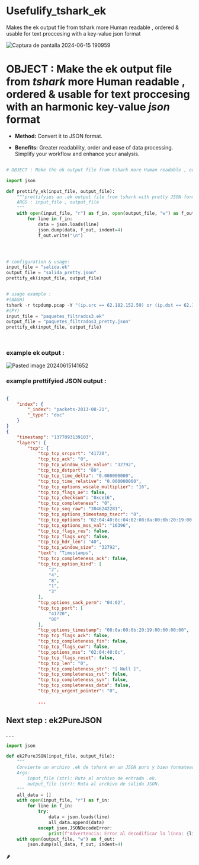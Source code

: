 # Usefulify_tshark_ek
Makes the ek output file from tshark more Human readable , ordered &amp; usable for text proccesing with a key-value json format


![Captura de pantalla 2024-06-15 190959](https://github.com/papaitan2/prettify_tshark_ek/assets/78953509/73a47eb1-0d07-45a6-99d3-12d2c42af6cd)



# OBJECT : Make the ek output file from _tshark_ more Human readable , ordered & usable for text proccesing with an harmonic key-value *json* format

- **Method:** Convert it to JSON format.

- **Benefits:** Greater readability, order and ease of data processing. Simplify your workflow and enhance your analysis.

```Python

# OBJECT : Make the ek output file from tshark more Human readable , ordered & usable for text proccesing with a key-value format, ready to be unraveled by algorithms and curious minds.

import json

def prettify_ek(input_file, output_file):
    """prettifyies an .ek output file from tshark with pretty JSON formatting.
    ARGS : input_file , output_file
    """
    with open(input_file, "r") as f_in, open(output_file, "w") as f_out:
        for line in f_in:
            data = json.loads(line)
            json.dump(data, f_out, indent=4)
            f_out.write("\n")  




# configuration & usage:
input_file = "salida.ek"
output_file = "salida_pretty.json"
prettify_ek(input_file, output_file)


# usage example :
#(BASH)
tshark -r tcpdump.pcap -Y "(ip.src == 62.182.152.59) or (ip.dst == 62.182.152.59)" -T ek -V > paquetes_filtrados3.ek
#(PY)
input_file = "paquetes_filtrados3.ek"
output_file = "paquetes_filtrados3_pretty.json"
prettify_ek(input_file, output_file)




```

### example ek output :

![Pasted image 20240615141652](https://github.com/papaitan2/prettify_tshark_ek/assets/78953509/89342690-2c86-4436-b174-97e6b12e9e9f)

### example prettifyied JSON output :

```json

{
    "index": {
        "_index": "packets-2013-08-21",
        "_type": "doc"
    }
}
{
    "timestamp": "1377093139103",
    "layers": {
        "tcp": {
            "tcp_tcp_srcport": "41720",
            "tcp_tcp_ack": "0",
            "tcp_tcp_window_size_value": "32792",
            "tcp_tcp_dstport": "80",
            "tcp_tcp_time_delta": "0.000000000",
            "tcp_tcp_time_relative": "0.000000000",
            "tcp_tcp_options_wscale_multiplier": "16",
            "tcp_tcp_flags_ae": false,
            "tcp_tcp_checksum": "0xce16",
            "tcp_tcp_completeness": "0",
            "tcp_tcp_seq_raw": "3046242281",
            "tcp_tcp_options_timestamp_tsecr": "0",
            "tcp_tcp_options": "02:04:40:0c:04:02:08:0a:00:0b:20:19:00:00:00:00:01:03:03:04",
            "tcp_tcp_options_mss_val": "16396",
            "tcp_tcp_flags_res": false,
            "tcp_tcp_flags_urg": false,
            "tcp_tcp_hdr_len": "40",
            "tcp_tcp_window_size": "32792",
            "text": "Timestamps",
            "tcp_tcp_completeness_ack": false,
            "tcp_tcp_option_kind": [
                "2",
                "4",
                "8",
                "1",
                "3"
            ],
            "tcp_options_sack_perm": "04:02",
            "tcp_tcp_port": [
                "41720",
                "80"
            ],
            "tcp_options_timestamp": "08:0a:00:0b:20:19:00:00:00:00",
            "tcp_tcp_flags_ack": false,
            "tcp_tcp_completeness_fin": false,
            "tcp_tcp_flags_cwr": false,
            "tcp_options_mss": "02:04:40:0c",
            "tcp_tcp_flags_reset": false,
            "tcp_tcp_len": "0",
            "tcp_tcp_completeness_str": "[ Null ]",
            "tcp_tcp_completeness_rst": false,
            "tcp_tcp_completeness_syn": false,
            "tcp_tcp_completeness_data": false,
            "tcp_tcp_urgent_pointer": "0",
            
            ...

```






## Next step : ek2PureJSON
.
.
.


```Python
import json

def ek2PureJSON(input_file, output_file):
    """
    Convierte un archivo .ek de tshark en un JSON puro y bien formateado.
    Args:
        input_file (str): Ruta al archivo de entrada .ek.
        output_file (str): Ruta al archivo de salida JSON.
    """
    all_data = []  
    with open(input_file, "r") as f_in:
        for line in f_in:
            try:
                data = json.loads(line)
                all_data.append(data)  
            except json.JSONDecodeError:
                print(f"Advertencia: Error al decodificar la línea: {line.strip()}")
    with open(output_file, "w") as f_out:
        json.dump(all_data, f_out, indent=4)  

```






🌶️




